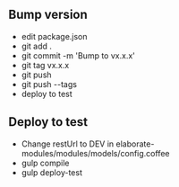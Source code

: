 ## Bump version
* edit package.json
* git add .
* git commit -m 'Bump to vx.x.x'
* git tag vx.x.x
* git push
* git push --tags
* deploy to test

## Deploy to test
* Change restUrl to DEV in elaborate-modules/modules/models/config.coffee
* gulp compile
* gulp deploy-test